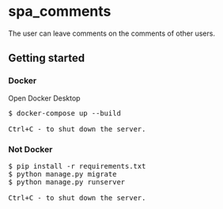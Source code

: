 # spa_comments
The user can leave comments on the comments of other users.

## Getting started
### Docker
Open Docker Desktop

<pre>
$ docker-compose up --build

<kbd>Ctrl</kbd>+<kbd>C</kbd> - to shut down the server. 
</pre>

### Not Docker
<pre>
$ pip install -r requirements.txt
$ python manage.py migrate
$ python manage.py runserver

<kbd>Ctrl</kbd>+<kbd>C</kbd> - to shut down the server. 
</pre>